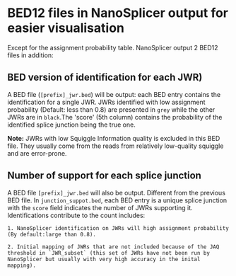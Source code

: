 # BED12 files in NanoSplicer output for easier visualisation
Except for the assignment probability table. NanoSplicer output 2 BED12 files in addition: 

## BED version of identification for each JWR)
A BED file (`[prefix]_jwr.bed`) will be output: each BED entry contains the identification for a single JWR. JWRs identified with low assignment probability (Default: less than 0.8) are presented in `grey` while the other JWRs are in `black`.The 'score' (5th column) contains the probability of the identified splice junction being the true one. 

**Note:** JWRs with low Squiggle Information quality is excluded in this BED file. They usually come from the reads from relatively low-quality squiggle and are error-prone.



## Number of support for each splice junction
A BED file `[prefix]_jwr.bed` will also be output. Different from the previous BED file. In `junction_suppot.bed`, each BED entry is a unique splice junction with the `score` field indicates the number of JWRs supporting it. Identifications contribute to the count includes:

    1. NanoSplicer identification on JWRs will high assignment probability (By default:large than 0.8). 

    2. Initial mapping of JWRs that are not included because of the JAQ threshold in `JWR_subset` (this set of JWRs have not been run by NanoSplicer but usually with very high accuracy in the inital mapping).